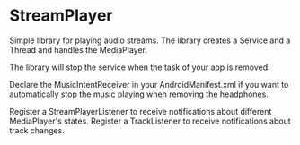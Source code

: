 # StreamPlayer
Simple library for playing audio streams.
The library creates a Service and a Thread and handles the MediaPlayer.

The library will stop the service when the task of your app is removed.

Declare the MusicIntentReceiver in your AndroidManifest.xml if you want to automatically stop the music playing when removing the headphones.

Register a StreamPlayerListener to receive notifications about different MediaPlayer's states. Register a TrackListener to receive notifications about track changes.
